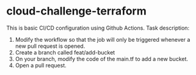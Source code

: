 # cloud-challenge-terraform

This is basic CI/CD configuration using Github Actions.
Task description:
1. Modify the workflow so that the job will only be triggered whenever a new pull request is opened.
2. Create a branch called feat/add-bucket
3. On your branch, modify the code of the main.tf to add a new bucket.
4. Open a pull request.
